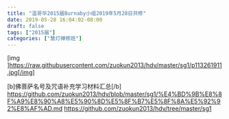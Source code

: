 ```yaml
---
title: "温哥华2015届Burnaby小组2019年5月28日共修"
date: 2019-05-28 16:04:02-08:00
draft: false
tags: ["2015届"]
categories: ["慧灯禅修班"]
---
```

[img  ]https://raw.githubusercontent.com/zuokun2013/hdv/master/sg1/p113261911.jpg[/img]

[b]佛菩萨名号及咒语补充学习材料汇总[/b]
https://github.com/zuokun2013/hdv/blob/master/sg1/%E4%BD%9B%E8%8F%A9%E8%90%A8%E5%90%8D%E5%8F%B7%E5%8F%8A%E5%92%92%E8%AF%AD.md
https://github.com/zuokun2013/hdv/tree/master/sg1

